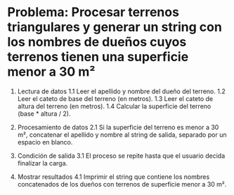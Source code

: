 # Problema: Procesar terrenos triangulares y generar un string con los nombres de dueños cuyos terrenos tienen una superficie menor a 30 m²

1. Lectura de datos
   1.1 Leer el apellido y nombre del dueño del terreno.
   1.2 Leer el cateto de base del terreno (en metros).
   1.3 Leer el cateto de altura del terreno (en metros).
   1.4 Calcular la superficie del terreno (base * altura / 2).

2. Procesamiento de datos
   2.1 Si la superficie del terreno es menor a 30 m², concatenar el apellido y nombre al string de salida, separado por un espacio en blanco.

3. Condición de salida
   3.1 El proceso se repite hasta que el usuario decida finalizar la carga.

4. Mostrar resultados
   4.1 Imprimir el string que contiene los nombres concatenados de los dueños con terrenos de superficie menor a 30 m².

